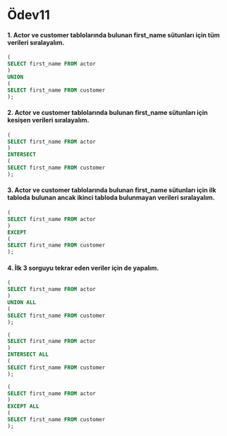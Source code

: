 # Ödev11
#### 1. Actor ve customer tablolarında bulunan first_name sütunları için tüm verileri sıralayalım.
```sql
(
SELECT first_name FROM actor
)
UNION
(
SELECT first_name FROM customer
);
```
#### 2. Actor ve customer tablolarında bulunan first_name sütunları için kesişen verileri sıralayalım.
```sql
(
SELECT first_name FROM actor
)
INTERSECT
(
SELECT first_name FROM customer
);
```
#### 3. Actor ve customer tablolarında bulunan first_name sütunları için ilk tabloda bulunan ancak ikinci tabloda bulunmayan verileri sıralayalım.
```sql
(
SELECT first_name FROM actor
)
EXCEPT
(
SELECT first_name FROM customer
);
```
#### 4. İlk 3 sorguyu tekrar eden veriler için de yapalım.
```sql
(
SELECT first_name FROM actor
)
UNION ALL
(
SELECT first_name FROM customer
);
````
```sql
(
SELECT first_name FROM actor
)
INTERSECT ALL
(
SELECT first_name FROM customer
);
```
```sql
(
SELECT first_name FROM actor
)
EXCEPT ALL
(
SELECT first_name FROM customer
);
```
